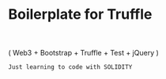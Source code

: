 # Boilerplate for Truffle</h1>
<br>
<br>
( Web3 + Bootstrap + Truffle + Test + jQuery )
<br>

    Just learning to code with SOLIDITY
